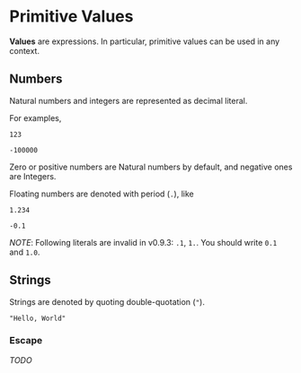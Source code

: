 # Primitive Values

__Values__ are expressions.
In particular, primitive values can be used in any context.

## Numbers

Natural numbers and integers are represented as decimal literal.

For examples,

```rust,noplaypen
123
```

```rust,noplaypen
-100000
```

Zero or positive numbers are Natural numbers by default,
and negative ones are Integers.

Floating numbers are denoted with period (`.`), like

```rust,noplaypen
1.234
```

```rust,noplaypen
-0.1
```

_NOTE_:
Following literals are invalid in v0.9.3: `.1`, `1.`.
You should write `0.1` and `1.0`.

## Strings

Strings are denoted by quoting double-quotation (`"`).

```rust,noplaypen
"Hello, World"
```

### Escape

_TODO_

